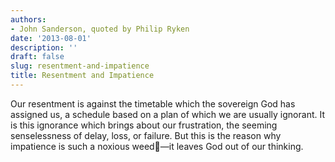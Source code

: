 ```yaml
---
authors:
- John Sanderson, quoted by Philip Ryken
date: '2013-08-01'
description: ''
draft: false
slug: resentment-and-impatience
title: Resentment and Impatience
---
```

Our resentment is against the timetable which the sovereign God has assigned us, a schedule based on a plan of which we are usually ignorant. It is this ignorance which brings about our frustration, the seeming senselessness of delay, loss, or failure. But this is the reason why impatience is such a noxious weed—it leaves God out of our thinking.



